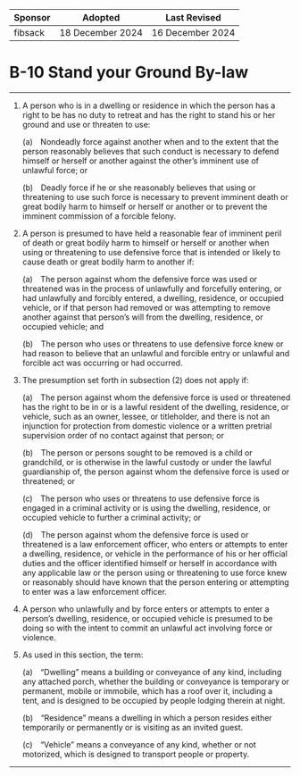 | Sponsor      | Adopted             | Last Revised     |
| ------------ | ------------------- | ---------------- |
| fibsack      | 18 December 2024    | 16 December 2024 |

# B-10 Stand your Ground By-law
---

1. A person who is in a dwelling or residence in which the person has a right to be has no duty to retreat and has the right to stand his or her ground and use or threaten to use:

    (a) Nondeadly force against another when and to the extent that the person reasonably believes that such conduct is necessary to defend himself or herself or another against the other’s imminent use of unlawful force; or

    (b) Deadly force if he or she reasonably believes that using or threatening to use such force is necessary to prevent imminent death or great bodily harm to himself or herself or another or to prevent the imminent commission of a forcible felony.

2. A person is presumed to have held a reasonable fear of imminent peril of death or great bodily harm to himself or herself or another when using or threatening to use defensive force that is intended or likely to cause death or great bodily harm to another if:

    (a) The person against whom the defensive force was used or threatened was in the process of unlawfully and forcefully entering, or had unlawfully and forcibly entered, a dwelling, residence, or occupied vehicle, or if that person had removed or was attempting to remove another against that person’s will from the dwelling, residence, or occupied vehicle; and

    (b) The person who uses or threatens to use defensive force knew or had reason to believe that an unlawful and forcible entry or unlawful and forcible act was occurring or had occurred.

3. The presumption set forth in subsection (2) does not apply if:

    (a) The person against whom the defensive force is used or threatened has the right to be in or is a lawful resident of the dwelling, residence, or vehicle, such as an owner, lessee, or titleholder, and there is not an injunction for protection from domestic violence or a written pretrial supervision order of no contact against that person; or

    (b) The person or persons sought to be removed is a child or grandchild, or is otherwise in the lawful custody or under the lawful guardianship of, the person against whom the defensive force is used or threatened; or

    (c) The person who uses or threatens to use defensive force is engaged in a criminal activity or is using the dwelling, residence, or occupied vehicle to further a criminal activity; or

    (d) The person against whom the defensive force is used or threatened is a law enforcement officer, who enters or attempts to enter a dwelling, residence, or vehicle in the performance of his or her official duties and the officer identified himself or herself in accordance with any applicable law or the person using or threatening to use force knew or reasonably should have known that the person entering or attempting to enter was a law enforcement officer.

4. A person who unlawfully and by force enters or attempts to enter a person’s dwelling, residence, or occupied vehicle is presumed to be doing so with the intent to commit an unlawful act involving force or violence.

5. As used in this section, the term:

    (a) “Dwelling” means a building or conveyance of any kind, including any attached porch, whether the building or conveyance is temporary or permanent, mobile or immobile, which has a roof over it, including a tent, and is designed to be occupied by people lodging therein at night.

    (b) “Residence” means a dwelling in which a person resides either temporarily or permanently or is visiting as an invited guest.

    (c) “Vehicle” means a conveyance of any kind, whether or not motorized, which is designed to transport people or property.

---
